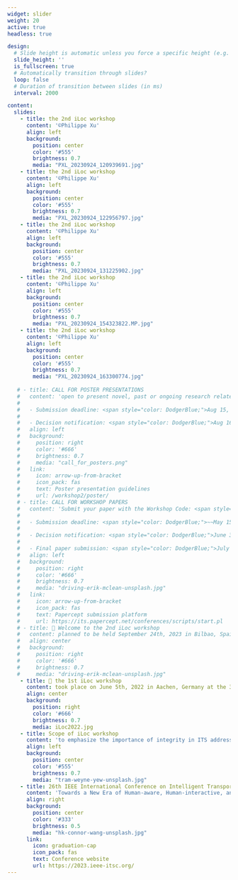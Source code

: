 ```yaml
---
widget: slider
weight: 20
active: true
headless: true

design:
  # Slide height is automatic unless you force a specific height (e.g. '400px')
  slide_height: ''
  is_fullscreen: true
  # Automatically transition through slides?
  loop: false
  # Duration of transition between slides (in ms)
  interval: 2000

content:
  slides:
    - title: the 2nd iLoc workshop
      content: '©Philippe Xu'
      align: left
      background:
        position: center
        color: '#555'
        brightness: 0.7
        media: "PXL_20230924_120939691.jpg"
    - title: the 2nd iLoc workshop
      content: '©Philippe Xu'
      align: left
      background:
        position: center
        color: '#555'
        brightness: 0.7
        media: "PXL_20230924_122956797.jpg"
    - title: the 2nd iLoc workshop
      content: '©Philippe Xu'
      align: left
      background:
        position: center
        color: '#555'
        brightness: 0.7
        media: "PXL_20230924_131225902.jpg"
    - title: the 2nd iLoc workshop
      content: '©Philippe Xu'
      align: left
      background:
        position: center
        color: '#555'
        brightness: 0.7
        media: "PXL_20230924_154323822.MP.jpg"
    - title: the 2nd iLoc workshop
      content: '©Philippe Xu'
      align: left
      background:
        position: center
        color: '#555'
        brightness: 0.7
        media: "PXL_20230924_163300774.jpg"
        
   # - title: CALL FOR POSTER PRESENTATIONS
   #   content: 'open to present novel, past or ongoing research related to the topics covered by the workshop
   #   
   #   - Submission deadline: <span style="color: DodgerBlue;">Aug 15, 2023</span>
   #   
   #   - Decision notification: <span style="color: DodgerBlue;">Aug 16, 2023</span>'
   #   align: left
   #   background:
   #     position: right
   #     color: '#666'
   #     brightness: 0.7
   #     media: "call_for_posters.png"
   #   link:
   #     icon: arrow-up-from-bracket
   #     icon_pack: fas
   #     text: Poster presentation guidelines
   #     url: /workshop2/poster/
   # - title: CALL FOR WORKSHOP PAPERS
   #   content: 'Submit your paper with the Workshop Code: <span style="color: Red;">**u41sy**</span>
   #   
   #   - Submission deadline: <span style="color: DodgerBlue;">~~May 15, 2023~~ ~~May 22, 2023~~ May 28, 2023</span>
   #   
   #   - Decision notification: <span style="color: DodgerBlue;">June 30, 2023</span>
   #   
   #   - Final paper submission: <span style="color: DodgerBlue;">July 31, 2023</span>'
   #   align: left
   #   background:
   #     position: right
   #     color: '#666'
   #     brightness: 0.7
   #     media: "driving-erik-mclean-unsplash.jpg"
   #   link:
   #     icon: arrow-up-from-bracket
   #     icon_pack: fas
   #     text: Papercept submission platform
   #     url: https://its.papercept.net/conferences/scripts/start.pl
   # - title: 👋 Welcome to the 2nd iLoc workshop
   #   content: planned to be held September 24th, 2023 in Bilbao, Spain at the 26th IEEE ITSC
   #   align: center
   #   background:
   #     position: right
   #     color: '#666'
   #     brightness: 0.7
   #     media: "driving-erik-mclean-unsplash.jpg"
    - title: 👋 the 1st iLoc workshop
      content: took place on June 5th, 2022 in Aachen, Germany at the 33rd IEEE IV Symposium
      align: center
      background:
        position: right
        color: '#666'
        brightness: 0.7
        media: iLoc2022.jpg
    - title: Scope of iLoc workshop
      content: 'to emphasize the importance of integrity in ITS addressing the scientific challenges with respect to the management of localization integrity for vehicle navigation in complex traffic environments including its use as part of perception tasks.'
      align: left
      background:
        position: center
        color: '#555'
        brightness: 0.7
        media: "tram-weyne-yew-unsplash.jpg"
    - title: 26th IEEE International Conference on Intelligent Transportation Systems
      content: 'Towards a New Era of Human-aware, Human-interactive, and Human-friendly ITS'
      align: right
      background:
        position: center
        color: '#333'
        brightness: 0.5
        media: "hk-connor-wang-unsplash.jpg"
      link:
        icon: graduation-cap
        icon_pack: fas
        text: Conference website
        url: https://2023.ieee-itsc.org/
---
```

